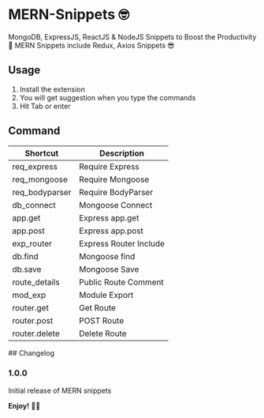 # MERN-Snippets 🤓

MongoDB, ExpressJS, ReactJS & NodeJS Snippets to Boost the Productivity 🚀
MERN Snippets include Redux, Axios Snippets 😎

## Usage

1. Install the extension
2. You will get suggestion when you type the commands
3. Hit Tab or enter

## Command

<table>
<tr>
<th>Shortcut</th>
<th>Description</th>
</tr>
<tbody>

<tr>
<td>req_express</td>
<td>Require Express</td>
</tr>

<tr>
<td>req_mongoose</td>
<td>Require Mongoose</td>
</tr>

<tr>
<td>req_bodyparser</td>
<td>Require BodyParser</td>
</tr>

<tr>
<td>db_connect</td>
<td>Mongoose Connect</td>
</tr>

<tr>
<td>app.get</td>
<td>Express app.get</td>
</tr>

<tr>
<td>app.post</td>
<td>Express app.post</td>
</tr>

<tr>
<td>exp_router</td>
<td>Express Router Include</td>
</tr>

<tr>
<td>db.find</td>
<td>Mongoose find</td>
</tr>

<tr>
<td>db.save</td>
<td>Mongoose Save</td>
</tr>

<tr>
<td>route_details</td>
<td>Public Route Comment</td>
</tr>

<tr>
<td>mod_exp</td>
<td>Module Export</td>
</tr>

<tr>
<td>router.get</td>
<td>Get Route</td>
</tr>

<tr>
<td>router.post</td>
<td>POST Route</td>
</tr>

<tr>
<td>router.delete</td>
<td>Delete Route</td>
</tr>

</tbody>
</table>
## Changelog

### 1.0.0

Initial release of MERN snippets

**Enjoy!** 🎉🎊

